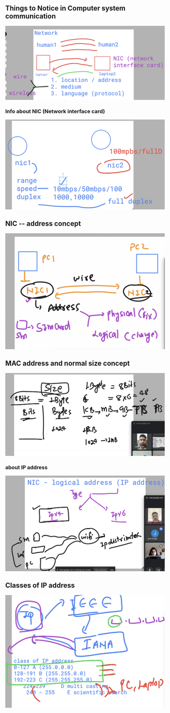## Things to Notice in Computer system communication 

<img src="nic1.png">

### Info about NIC (Network interface card)

<img src="nic2.png">

## NIC -- address concept

<img src="nic3.png">

## MAC address and normal size concept 

<img src="mac1.png">

### about IP address 

<img src="ipv4.png">

## Classes of IP address 

<img src="class1.png">